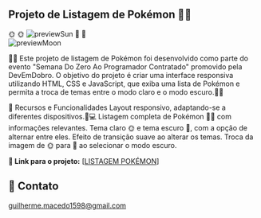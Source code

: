 ## Projeto de Listagem de Pokémon 🐱‍🐉

🌞                                                                                                             🌞
![previewSun](https://github.com/Guilherme-dev15/projeto-listagem-pokemon/assets/49658386/ebfe124e-94e7-4f8d-a022-9d12ecb671a9)
🌙                                                                                                             🌙   
![previewMoon](https://github.com/Guilherme-dev15/projeto-listagem-pokemon/assets/49658386/2b5ab437-04b8-4d2f-83a4-1ab98957b686)

🚀🚀 Este projeto de listagem de Pokémon foi desenvolvido como parte do evento "Semana Do Zero Ao Programador Contratado" promovido pela DevEmDobro. O objetivo do projeto é criar uma interface responsiva utilizando HTML, CSS e JavaScript, que exiba uma lista de Pokémon e permita a troca de temas entre o modo claro e o modo escuro.🚀🚀

🔨 Recursos e Funcionalidades
Layout responsivo, adaptando-se a diferentes dispositivos.📱💻
Listagem completa de Pokémon 🐱‍🐉 com informações relevantes.
Tema claro 🌞 e tema escuro 🌙, com a opção de alternar entre eles.
Efeito de transição suave ao alterar os temas.
Troca da imagem de 🌞 para 🌙 ao selecionar o modo escuro.

**🔗 Link para o projeto:** [<a href="https://guilherme-dev15.github.io/projeto-listagem-pokemon/">LISTAGEM POKÉMON</a>]


## 📧 Contato
guilherme.macedo1598@gmail.com
